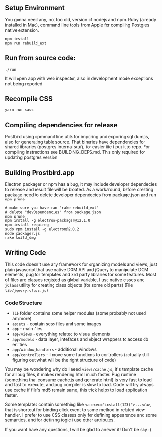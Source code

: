 ## Setup Environment

You gonna need any, not too old, version of nodejs and npm. Ruby (already installed in Mac), command line tools from Apple for compiling Postgres native extension.

    npm install
    npm run rebuild_ext

## Run from source code:

    ./run

It will open app with web inspector, also in development mode exceptions not being reported

## Recompile CSS

    yarn run sass

## Compiling dependencies for release

Postbird using cpmmand line utils for imporing and exporing sql dumps, also for generating table source.
That binaries have dependencies for shared libraries (postgres internal stuf), for easier life I put it to repo.
For compiling instructions see BUILDING_DEPS.md. This only required for updating postgres version

## Building Prostbird.app

Electron packager or npm has a bug, it may include developer dependecies to release and result file will be bloated.
As a workaround, before creating package need to delete developer dependecies from package.json and run `npm prune`

```
# make sure you have ran "rake rebuild_ext"
# delete "devDependencies" from package.json
npm prune
npm install -g electron-packager@12.1.0
npm install requireg
sudo npm install -g electron@2.0.2
node packager.js
rake build_dmg
```

## Writing Code

This code doesn't use any framework for organizing models and views, just plain javascript that use native DOM API and jQuery to manipulate DOM elements,
pug for templates and 3rd party libraries for some features. Most of files are classes registed as global variable,
I use native clsses and `jClass` utility for creating class objects (for some old parts) (File `lib/jquery.class.js`)

### Code Structure

* `lib` folder contains some helper modules (some probably not used anymore)
* `assets` - contain scss files and some images
* `app` - main files
* `app/views` - everything related to visual elements
* `app/models` - data layer, intefaces and object wrappers to access db entities
* `app/window_handlers` - additional windows
* `app/controllers` - I move some functions to controllers (actually still figuring out what will be the right structure of code)

You may be wondering why do I need `views/cache.js`, it's template cache for all pug files,
it makes rendering html much faster. Pug runtime (something that consume cache.js and generate html) is very fast to load and fast to execute,
and pug compiler is slow to load. Code will try always use cache if file's md5 remain same, this trick helps to load application faster.

Some templates contain something like `<a exec="install(123)">...</a>`, that is shortcut for binding click event to some method in
related view handler. I prefer to use CSS classes only for defining appearence and some semantics, and for defining logic I use other attributes.

If you want have any questions, I will be glad to answer it! Don't be shy :)
